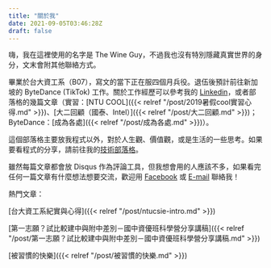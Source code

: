 ```yaml
---
title: "關於我"
date: 2021-09-05T03:46:28Z
draft: false
---
```


嗨，我在這裡使用的名字是 The Wine Guy，不過我也沒有特別隱藏真實世界的身分，文末會附其他聯絡方式。

畢業於台大資工系（B07），寫文的當下正在服四個月兵役。退伍後預計前往新加坡的 ByteDance (TikTok) 工作。關於工作經歷可以參考我的 [Linkedin](https://linkedin.com/in/jameshwc)，或者部落格的幾篇文章（實習：[NTU COOL]({{< relref "/post/2019暑假cool實習心得.md" >}})、[大二回顧（國泰、Intel）]({{< relref "/post/大二回顧.md" >}})；ByteDance：[成為各處]({{< relref "/post/成為各處.md" >}})）。

這個部落格主要放我程式以外，對於人生觀、價值觀，或是生活的一些思考。如果要看程式的分享，請前往我的[技術部落格](https://tech-blog.jameshsu.csie.org)。

雖然每篇文章都會放 Disqus 作為評論工具，但我想會用的人應該不多，如果看完任何一篇文章有什麼想法想要交流，歡迎用 [Facebook](https://facebook.com/jameshwc) 或 [E-mail](mailto:jameshwc@gmail.com) 聯絡我！

熱門文章：

[台大資工系紀實與心得]({{< relref "/post/ntucsie-intro.md" >}})

[第一志願？試比較建中與附中差別－國中資優班科學營分享講稿]({{< relref "/post/第一志願？試比較建中與附中差別－國中資優班科學營分享講稿.md" >}})

[被習慣的快樂]({{< relref "/post/被習慣的快樂.md" >}})
